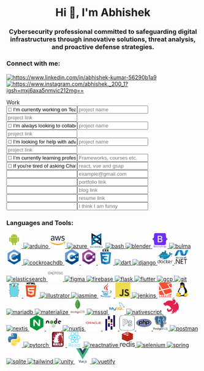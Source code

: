 <h1 align="center">Hi 👋, I'm Abhishek</h1>
<h3 align="center">Cybersecurity professional committed to safeguarding digital infrastructures through innovative solutions, threat analysis, and proactive defense strategies.</h3>

<h3 align="left">Connect with me:</h3>
<p align="left">
<a href="https://linkedin.com/in/https://www.linkedin.com/in/abhishek-kumar-56290b1a9" target="blank"><img align="center" src="https://raw.githubusercontent.com/rahuldkjain/github-profile-readme-generator/master/src/images/icons/Social/linked-in-alt.svg" alt="https://www.linkedin.com/in/abhishek-kumar-56290b1a9" height="30" width="40" /></a>
<a href="https://instagram.com/https://www.instagram.com/abhishek._200_1?igsh=mxj6axa5nmvic212mg==" target="blank"><img align="center" src="https://raw.githubusercontent.com/rahuldkjain/github-profile-readme-generator/master/src/images/icons/Social/instagram.svg" alt="https://www.instagram.com/abhishek._200_1?igsh=mxj6axa5nmvic212mg==" height="30" width="40" /></a>
</p>
<div class="flex justify-center items-start flex-col w-full px-2 sm:px-6 mb-10"><div class="text-xl sm:text-2xl font-bold font-title mt-2 mb-2">Work</div><div class="text-xs sm:text-lg flex flex-col sm:flex-row mb-10 justify-center sm:justify-start items-center sm:items-start w-full px-4 sm:px-0"><input id="currentWork-prefix" placeholder="Hi, I'm " class="outline-none placeholder-gray-700 mr-8 w-full sm:w-1/3 border-t-0 border-l-0 border-r-0 border solid border-gray-900 py-1 px-2 focus:border-blue-700" value="🔭 I’m currently working on Team Lead"><input id="currentWork" placeholder="project name" class="outline-none placeholder-gray-700 mr-8 w-full sm:w-1/4 border-t-0 border-l-0 border-r-0 border solid border-gray-900 py-1 px-2 focus:border-blue-700" value=""><input id="currentWork-link" placeholder="project link" class="outline-none placeholder-gray-700 mr-8 sm:mr-0 text-blue-700 w-full sm:w-1/4 border-t-0 border-l-0 border-r-0 border solid border-gray-900 py-1 px-2 focus:border-blue-700" value=""></div><div class="text-xs sm:text-lg flex flex-col sm:flex-row mb-10 justify-center sm:justify-start items-center sm:items-start w-full px-4 sm:px-0"><input id="collaborateOn-prefix" class="outline-none mr-8 w-full sm:w-1/3 border-t-0 border-l-0 border-r-0 border solid border-gray-900 py-1 px-2 focus:border-blue-700" value="👯 I’m always looking to collaborate on cutting-edge cybersecurity projects, threat detection systems, vulnerability assessments, and building resilient security architectures."><input id="collaborateOn" placeholder="project name" class="outline-none placeholder-gray-700 mr-8 w-full sm:w-1/4 border-t-0 border-l-0 border-r-0 border solid border-gray-900 py-1 px-2 focus:border-blue-700" value=""><input id="collaborateOn-link" placeholder="project link" class="outline-none placeholder-gray-700 mr-8 sm:mr-0 text-blue-700 w-full sm:w-1/4  border-t-0 border-l-0 border-r-0 border solid border-gray-900 py-1 px-2 focus:border-blue-700" value=""></div><div class="text-xs sm:text-lg flex flex-col sm:flex-row mb-10 justify-center sm:justify-start items-center sm:items-start w-full px-4 sm:px-0"><input id="helpWith-prefix" class="outline-none placeholder-gray-700 mr-8 w-full sm:w-1/3 border-t-0 border-l-0 border-r-0 border solid border-gray-900 py-1 px-2 focus:border-blue-700" value="🤝 I’m looking for help with advanced threat modeling, incident response strategies, and automating security workflows to enhance system defenses."><input id="helpWith" placeholder="project name" class="outline-none placeholder-gray-700 mr-8 w-full sm:w-1/4 border-t-0 border-l-0 border-r-0 border solid border-gray-900 py-1 px-2 focus:border-blue-700" value=""><input id="helpWith-link" placeholder="project link" class="outline-none placeholder-gray-700 mr-8 sm:mr-0 text-blue-700 w-full sm:w-1/4  border-t-0 border-l-0 border-r-0 border solid border-gray-900 py-1 px-2 focus:border-blue-700" value=""></div><div class="text-xs sm:text-lg flex flex-col sm:flex-row mb-10 justify-center sm:justify-start items-center sm:items-start w-full px-4 sm:px-0"><input id="currentLearn-prefix" class="outline-none mr-8 w-full sm:w-1/3 border-t-0 border-l-0 border-r-0 border solid border-gray-900 py-1 px-2 focus:border-blue-700" value="🌱 I’m currently learning professional penetration testing methodologies and guidelines used by leading organizations to strengthen cybersecurity frameworks and identify vulnerabilities."><input id="currentLearn" placeholder="Frameworks, courses etc." class="outline-none placeholder-gray-700 w-full sm:w-1/3  border-t-0 border-l-0 border-r-0 border solid border-gray-900 py-1 px-2 focus:border-blue-700" value=""></div><div class="text-xs sm:text-lg flex flex-col sm:flex-row mb-10 justify-center sm:justify-start items-center sm:items-start w-full px-4 sm:px-0"><input id="ama-prefix" class="outline-none mr-8 w-full sm:w-1/3 border-t-0 border-l-0 border-r-0 border solid border-gray-900 py-1 px-2 focus:border-blue-700" value="💬 If you're tired of asking ChatGPT, feel free to ask me!"><input id="ama" placeholder="react, vue and gsap" class="outline-none placeholder-gray-700 mr-8 sm:mr-0 w-full sm:w-1/3 border-t-0 border-l-0 border-r-0 border solid border-gray-900 py-1 px-2 focus:border-blue-700" value=""></div><div class="text-xs sm:text-lg flex flex-col sm:flex-row mb-10 justify-center sm:justify-start items-center sm:items-start w-full px-4 sm:px-0"><input id="contact-prefix" class="outline-none mr-8 w-full sm:w-1/3 border-t-0 border-l-0 border-r-0 border solid border-gray-900 py-1 px-2 focus:border-blue-700" value=""><input id="contact" placeholder="example@gmail.com" class="outline-none placeholder-gray-700 mr-8 sm:mr-0 w-full sm:w-1/3 border-t-0 border-l-0 border-r-0 border solid border-gray-900 py-1 px-2 focus:border-blue-700" value=""></div><div class="text-xs sm:text-lg flex flex-col sm:flex-row mb-10 justify-center sm:justify-start items-center sm:items-start w-full px-4 sm:px-0"><input id="portfolio-prefix" class="outline-none mr-8 w-full sm:w-1/3 border-t-0 border-l-0 border-r-0 border solid border-gray-900 py-1 px-2 focus:border-blue-700" value=""><input id="portfolio" placeholder="portfolio link" class="outline-none placeholder-gray-700 mr-8 sm:mr-0 text-blue-700 w-full sm:w-1/3 border-t-0 border-l-0 border-r-0 border solid border-gray-900 py-1 px-2 focus:border-blue-700" value=""></div><div class="text-xs sm:text-lg flex flex-col sm:flex-row mb-10 justify-center sm:justify-start items-center sm:items-start w-full px-4 sm:px-0"><input id="blog-prefix" class="outline-none mr-8 w-full sm:w-1/3 border-t-0 border-l-0 border-r-0 border solid border-gray-900 py-1 px-2 focus:border-blue-700" value=""><input id="blog" placeholder="blog link" class="outline-none placeholder-gray-700 mr-8 sm:mr-0 text-blue-700 w-full sm:w-1/3 border-t-0 border-l-0 border-r-0 border solid border-gray-900 py-1 px-2 focus:border-blue-700" value=""></div><div class="text-xs sm:text-lg flex flex-col sm:flex-row mb-10 justify-center sm:justify-start items-center sm:items-start w-full px-4 sm:px-0"><input id="resume-prefix" class="outline-none mr-8 w-full sm:w-1/3 border-t-0 border-l-0 border-r-0 border solid border-gray-900 py-1 px-2 focus:border-blue-700" value=""><input id="resume" placeholder="resume link" class="outline-none placeholder-gray-700 mr-8 sm:mr-0 text-blue-700 w-full sm:w-1/3 border-t-0 border-l-0 border-r-0 border solid border-gray-900 py-1 px-2 focus:border-blue-700" value=""></div><div class="text-xs sm:text-lg flex flex-col sm:flex-row mb-10 justify-center sm:justify-start items-center sm:items-start w-full px-4 sm:px-0"><input id="funFact-prefix" class="outline-none mr-8 w-full sm:w-1/3 border-t-0 border-l-0 border-r-0 border solid border-gray-900 py-1 px-2 focus:border-blue-700" value=""><input id="funFact" placeholder="I think I am funny" class="outline-none placeholder-gray-700 mr-8 sm:mr-0 w-full sm:w-1/3 border-t-0 border-l-0 border-r-0 border solid border-gray-900 py-1 px-2 focus:border-blue-700" value=""></div></div>
<h3 align="left">Languages and Tools:</h3>
<p align="left"> <a href="https://developer.android.com" target="_blank" rel="noreferrer"> <img src="https://raw.githubusercontent.com/devicons/devicon/master/icons/android/android-original-wordmark.svg" alt="android" width="40" height="40"/> </a> <a href="https://www.arduino.cc/" target="_blank" rel="noreferrer"> <img src="https://cdn.worldvectorlogo.com/logos/arduino-1.svg" alt="arduino" width="40" height="40"/> </a> <a href="https://aws.amazon.com" target="_blank" rel="noreferrer"> <img src="https://raw.githubusercontent.com/devicons/devicon/master/icons/amazonwebservices/amazonwebservices-original-wordmark.svg" alt="aws" width="40" height="40"/> </a> <a href="https://azure.microsoft.com/en-in/" target="_blank" rel="noreferrer"> <img src="https://www.vectorlogo.zone/logos/microsoft_azure/microsoft_azure-icon.svg" alt="azure" width="40" height="40"/> </a> <a href="https://backbonejs.org" target="_blank" rel="noreferrer"> <img src="https://raw.githubusercontent.com/devicons/devicon/master/icons/backbonejs/backbonejs-original-wordmark.svg" alt="backbonejs" width="40" height="40"/> </a> <a href="https://www.gnu.org/software/bash/" target="_blank" rel="noreferrer"> <img src="https://www.vectorlogo.zone/logos/gnu_bash/gnu_bash-icon.svg" alt="bash" width="40" height="40"/> </a> <a href="https://www.blender.org/" target="_blank" rel="noreferrer"> <img src="https://download.blender.org/branding/community/blender_community_badge_white.svg" alt="blender" width="40" height="40"/> </a> <a href="https://getbootstrap.com" target="_blank" rel="noreferrer"> <img src="https://raw.githubusercontent.com/devicons/devicon/master/icons/bootstrap/bootstrap-plain-wordmark.svg" alt="bootstrap" width="40" height="40"/> </a> <a href="https://bulma.io/" target="_blank" rel="noreferrer"> <img src="https://raw.githubusercontent.com/gilbarbara/logos/804dc257b59e144eaca5bc6ffd16949752c6f789/logos/bulma.svg" alt="bulma" width="40" height="40"/> </a> <a href="https://www.cprogramming.com/" target="_blank" rel="noreferrer"> <img src="https://raw.githubusercontent.com/devicons/devicon/master/icons/c/c-original.svg" alt="c" width="40" height="40"/> </a> <a href="https://www.cockroachlabs.com/product/cockroachdb/" target="_blank" rel="noreferrer"> <img src="https://cdn.worldvectorlogo.com/logos/cockroachdb.svg" alt="cockroachdb" width="40" height="40"/> </a> <a href="https://www.w3schools.com/cpp/" target="_blank" rel="noreferrer"> <img src="https://raw.githubusercontent.com/devicons/devicon/master/icons/cplusplus/cplusplus-original.svg" alt="cplusplus" width="40" height="40"/> </a> <a href="https://www.w3schools.com/cs/" target="_blank" rel="noreferrer"> <img src="https://raw.githubusercontent.com/devicons/devicon/master/icons/csharp/csharp-original.svg" alt="csharp" width="40" height="40"/> </a> <a href="https://www.w3schools.com/css/" target="_blank" rel="noreferrer"> <img src="https://raw.githubusercontent.com/devicons/devicon/master/icons/css3/css3-original-wordmark.svg" alt="css3" width="40" height="40"/> </a> <a href="https://dart.dev" target="_blank" rel="noreferrer"> <img src="https://www.vectorlogo.zone/logos/dartlang/dartlang-icon.svg" alt="dart" width="40" height="40"/> </a> <a href="https://www.djangoproject.com/" target="_blank" rel="noreferrer"> <img src="https://cdn.worldvectorlogo.com/logos/django.svg" alt="django" width="40" height="40"/> </a> <a href="https://www.docker.com/" target="_blank" rel="noreferrer"> <img src="https://raw.githubusercontent.com/devicons/devicon/master/icons/docker/docker-original-wordmark.svg" alt="docker" width="40" height="40"/> </a> <a href="https://dotnet.microsoft.com/" target="_blank" rel="noreferrer"> <img src="https://raw.githubusercontent.com/devicons/devicon/master/icons/dot-net/dot-net-original-wordmark.svg" alt="dotnet" width="40" height="40"/> </a> <a href="https://www.elastic.co" target="_blank" rel="noreferrer"> <img src="https://www.vectorlogo.zone/logos/elastic/elastic-icon.svg" alt="elasticsearch" width="40" height="40"/> </a> <a href="https://expressjs.com" target="_blank" rel="noreferrer"> <img src="https://raw.githubusercontent.com/devicons/devicon/master/icons/express/express-original-wordmark.svg" alt="express" width="40" height="40"/> </a> <a href="https://www.figma.com/" target="_blank" rel="noreferrer"> <img src="https://www.vectorlogo.zone/logos/figma/figma-icon.svg" alt="figma" width="40" height="40"/> </a> <a href="https://firebase.google.com/" target="_blank" rel="noreferrer"> <img src="https://www.vectorlogo.zone/logos/firebase/firebase-icon.svg" alt="firebase" width="40" height="40"/> </a> <a href="https://flask.palletsprojects.com/" target="_blank" rel="noreferrer"> <img src="https://www.vectorlogo.zone/logos/pocoo_flask/pocoo_flask-icon.svg" alt="flask" width="40" height="40"/> </a> <a href="https://flutter.dev" target="_blank" rel="noreferrer"> <img src="https://www.vectorlogo.zone/logos/flutterio/flutterio-icon.svg" alt="flutter" width="40" height="40"/> </a> <a href="https://cloud.google.com" target="_blank" rel="noreferrer"> <img src="https://www.vectorlogo.zone/logos/google_cloud/google_cloud-icon.svg" alt="gcp" width="40" height="40"/> </a> <a href="https://git-scm.com/" target="_blank" rel="noreferrer"> <img src="https://www.vectorlogo.zone/logos/git-scm/git-scm-icon.svg" alt="git" width="40" height="40"/> </a> <a href="https://golang.org" target="_blank" rel="noreferrer"> <img src="https://raw.githubusercontent.com/devicons/devicon/master/icons/go/go-original.svg" alt="go" width="40" height="40"/> </a> <a href="https://www.w3.org/html/" target="_blank" rel="noreferrer"> <img src="https://raw.githubusercontent.com/devicons/devicon/master/icons/html5/html5-original-wordmark.svg" alt="html5" width="40" height="40"/> </a> <a href="https://www.adobe.com/in/products/illustrator.html" target="_blank" rel="noreferrer"> <img src="https://www.vectorlogo.zone/logos/adobe_illustrator/adobe_illustrator-icon.svg" alt="illustrator" width="40" height="40"/> </a> <a href="https://jasmine.github.io/" target="_blank" rel="noreferrer"> <img src="https://www.vectorlogo.zone/logos/jasmine/jasmine-icon.svg" alt="jasmine" width="40" height="40"/> </a> <a href="https://www.java.com" target="_blank" rel="noreferrer"> <img src="https://raw.githubusercontent.com/devicons/devicon/master/icons/java/java-original.svg" alt="java" width="40" height="40"/> </a> <a href="https://developer.mozilla.org/en-US/docs/Web/JavaScript" target="_blank" rel="noreferrer"> <img src="https://raw.githubusercontent.com/devicons/devicon/master/icons/javascript/javascript-original.svg" alt="javascript" width="40" height="40"/> </a> <a href="https://www.jenkins.io" target="_blank" rel="noreferrer"> <img src="https://www.vectorlogo.zone/logos/jenkins/jenkins-icon.svg" alt="jenkins" width="40" height="40"/> </a> <a href="https://laravel.com/" target="_blank" rel="noreferrer"> <img src="https://raw.githubusercontent.com/devicons/devicon/master/icons/laravel/laravel-plain-wordmark.svg" alt="laravel" width="40" height="40"/> </a> <a href="https://www.linux.org/" target="_blank" rel="noreferrer"> <img src="https://raw.githubusercontent.com/devicons/devicon/master/icons/linux/linux-original.svg" alt="linux" width="40" height="40"/> </a> <a href="https://mariadb.org/" target="_blank" rel="noreferrer"> <img src="https://www.vectorlogo.zone/logos/mariadb/mariadb-icon.svg" alt="mariadb" width="40" height="40"/> </a> <a href="https://materializecss.com/" target="_blank" rel="noreferrer"> <img src="https://raw.githubusercontent.com/prplx/svg-logos/5585531d45d294869c4eaab4d7cf2e9c167710a9/svg/materialize.svg" alt="materialize" width="40" height="40"/> </a> <a href="https://www.mongodb.com/" target="_blank" rel="noreferrer"> <img src="https://raw.githubusercontent.com/devicons/devicon/master/icons/mongodb/mongodb-original-wordmark.svg" alt="mongodb" width="40" height="40"/> </a> <a href="https://www.microsoft.com/en-us/sql-server" target="_blank" rel="noreferrer"> <img src="https://www.svgrepo.com/show/303229/microsoft-sql-server-logo.svg" alt="mssql" width="40" height="40"/> </a> <a href="https://www.mysql.com/" target="_blank" rel="noreferrer"> <img src="https://raw.githubusercontent.com/devicons/devicon/master/icons/mysql/mysql-original-wordmark.svg" alt="mysql" width="40" height="40"/> </a> <a href="https://nativescript.org/" target="_blank" rel="noreferrer"> <img src="https://raw.githubusercontent.com/detain/svg-logos/780f25886640cef088af994181646db2f6b1a3f8/svg/nativescript.svg" alt="nativescript" width="40" height="40"/> </a> <a href="https://nestjs.com/" target="_blank" rel="noreferrer"> <img src="https://raw.githubusercontent.com/devicons/devicon/master/icons/nestjs/nestjs-plain.svg" alt="nestjs" width="40" height="40"/> </a> <a href="https://nextjs.org/" target="_blank" rel="noreferrer"> <img src="https://cdn.worldvectorlogo.com/logos/nextjs-2.svg" alt="nextjs" width="40" height="40"/> </a> <a href="https://www.nginx.com" target="_blank" rel="noreferrer"> <img src="https://raw.githubusercontent.com/devicons/devicon/master/icons/nginx/nginx-original.svg" alt="nginx" width="40" height="40"/> </a> <a href="https://nodejs.org" target="_blank" rel="noreferrer"> <img src="https://raw.githubusercontent.com/devicons/devicon/master/icons/nodejs/nodejs-original-wordmark.svg" alt="nodejs" width="40" height="40"/> </a> <a href="https://nuxtjs.org/" target="_blank" rel="noreferrer"> <img src="https://www.vectorlogo.zone/logos/nuxtjs/nuxtjs-icon.svg" alt="nuxtjs" width="40" height="40"/> </a> <a href="https://www.oracle.com/" target="_blank" rel="noreferrer"> <img src="https://raw.githubusercontent.com/devicons/devicon/master/icons/oracle/oracle-original.svg" alt="oracle" width="40" height="40"/> </a> <a href="https://pandas.pydata.org/" target="_blank" rel="noreferrer"> <img src="https://raw.githubusercontent.com/devicons/devicon/2ae2a900d2f041da66e950e4d48052658d850630/icons/pandas/pandas-original.svg" alt="pandas" width="40" height="40"/> </a> <a href="https://www.photoshop.com/en" target="_blank" rel="noreferrer"> <img src="https://raw.githubusercontent.com/devicons/devicon/master/icons/photoshop/photoshop-line.svg" alt="photoshop" width="40" height="40"/> </a> <a href="https://www.php.net" target="_blank" rel="noreferrer"> <img src="https://raw.githubusercontent.com/devicons/devicon/master/icons/php/php-original.svg" alt="php" width="40" height="40"/> </a> <a href="https://www.postgresql.org" target="_blank" rel="noreferrer"> <img src="https://raw.githubusercontent.com/devicons/devicon/master/icons/postgresql/postgresql-original-wordmark.svg" alt="postgresql" width="40" height="40"/> </a> <a href="https://postman.com" target="_blank" rel="noreferrer"> <img src="https://www.vectorlogo.zone/logos/getpostman/getpostman-icon.svg" alt="postman" width="40" height="40"/> </a> <a href="https://www.python.org" target="_blank" rel="noreferrer"> <img src="https://raw.githubusercontent.com/devicons/devicon/master/icons/python/python-original.svg" alt="python" width="40" height="40"/> </a> <a href="https://pytorch.org/" target="_blank" rel="noreferrer"> <img src="https://www.vectorlogo.zone/logos/pytorch/pytorch-icon.svg" alt="pytorch" width="40" height="40"/> </a> <a href="https://rubyonrails.org" target="_blank" rel="noreferrer"> <img src="https://raw.githubusercontent.com/devicons/devicon/master/icons/rails/rails-original-wordmark.svg" alt="rails" width="40" height="40"/> </a> <a href="https://reactjs.org/" target="_blank" rel="noreferrer"> <img src="https://raw.githubusercontent.com/devicons/devicon/master/icons/react/react-original-wordmark.svg" alt="react" width="40" height="40"/> </a> <a href="https://reactnative.dev/" target="_blank" rel="noreferrer"> <img src="https://reactnative.dev/img/header_logo.svg" alt="reactnative" width="40" height="40"/> </a> <a href="https://redis.io" target="_blank" rel="noreferrer"> <img src="https://raw.githubusercontent.com/devicons/devicon/master/icons/redis/redis-original-wordmark.svg" alt="redis" width="40" height="40"/> </a> <a href="https://www.selenium.dev" target="_blank" rel="noreferrer"> <img src="https://raw.githubusercontent.com/detain/svg-logos/780f25886640cef088af994181646db2f6b1a3f8/svg/selenium-logo.svg" alt="selenium" width="40" height="40"/> </a> <a href="https://spring.io/" target="_blank" rel="noreferrer"> <img src="https://www.vectorlogo.zone/logos/springio/springio-icon.svg" alt="spring" width="40" height="40"/> </a> <a href="https://www.sqlite.org/" target="_blank" rel="noreferrer"> <img src="https://www.vectorlogo.zone/logos/sqlite/sqlite-icon.svg" alt="sqlite" width="40" height="40"/> </a> <a href="https://tailwindcss.com/" target="_blank" rel="noreferrer"> <img src="https://www.vectorlogo.zone/logos/tailwindcss/tailwindcss-icon.svg" alt="tailwind" width="40" height="40"/> </a> <a href="https://unity.com/" target="_blank" rel="noreferrer"> <img src="https://www.vectorlogo.zone/logos/unity3d/unity3d-icon.svg" alt="unity" width="40" height="40"/> </a> <a href="https://vuejs.org/" target="_blank" rel="noreferrer"> <img src="https://raw.githubusercontent.com/devicons/devicon/master/icons/vuejs/vuejs-original-wordmark.svg" alt="vuejs" width="40" height="40"/> </a> <a href="https://vuetifyjs.com/en/" target="_blank" rel="noreferrer"> <img src="https://bestofjs.org/logos/vuetify.svg" alt="vuetify" width="40" height="40"/> </a> </p>

